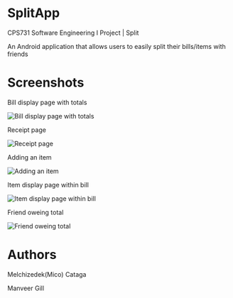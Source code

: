 # SplitApp

CPS731 Software Engineering I Project | Split

An Android application that allows users to easily split their bills/items with friends

# Screenshots
Bill display page with totals


![Bill display page with totals](Screenshots/Split1.PNG)

Receipt page


![Receipt page](Screenshots/Split2.PNG)

Adding an item


![Adding an item](Screenshots/Split3.PNG)

Item display page within bill


![Item display page within bill](Screenshots/Split4.PNG)

Friend oweing total


![Friend oweing total](Screenshots/Split5.PNG)

# Authors
Melchizedek(Mico) Cataga


Manveer Gill
